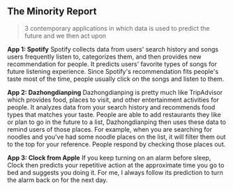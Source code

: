 ## The Minority Report
> 3 contemporary applications in which data is used to predict the future and we then act upon

**App 1: Spotify**
Spotify collects data from users' search history and songs users frequently listen to, categorizes them, and then provides new recommendation for people. It predicts users' favorite types of songs for future listening experience. Since Spotify's recommendation fits people's taste most of the time, people usually click on the songs and listen to them.

**App 2: Dazhongdianping**
Dazhongdianping is pretty much like TripAdvisor which provides food, places to visit, and other entertainment activities for people. It analyzes data from your search history and recommends food types that matches your taste. People are able to add restaurants they like or plan to go in the future to a list, Dazhongdianping then uses these data to remind users of those places. For example, when you are searching for noodles and you've had some noodle places on the list, it will filter them out to the top for your reference. People respond by checking those places out.

**App 3: Clock from Apple**
If you keep turning on an alarm before sleep, Clock then predicts your repetitive action at the approximate time you go to bed and suggests you doing it. For me, I always follow its prediction to turn the alarm back on for the next day.
